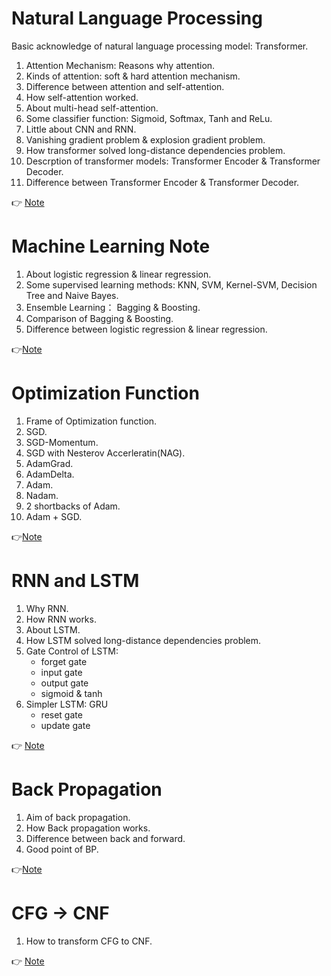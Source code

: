 #  Natural Language Processing
Basic acknowledge of natural language processing model: Transformer.

1. Attention Mechanism: Reasons why attention.
2. Kinds of attention: soft & hard attention mechanism.
3. Difference between attention and self-attention.
4. How self-attention worked.
5. About multi-head self-attention.
6. Some classifier function: Sigmoid, Softmax, Tanh and ReLu.
7. Little about CNN and RNN.
8. Vanishing gradient problem & explosion gradient problem.
9. How transformer solved long-distance dependencies problem.
10. Descrption of transformer models: Transformer Encoder & Transformer Decoder.
11. Difference between Transformer Encoder & Transformer Decoder.

👉 [Note](https://github.com/PearlCoastal/NLP_Note/blob/master/AttentionMechanism.md)

# Machine Learning Note

1. About logistic regression & linear regression.
2. Some supervised learning methods: KNN, SVM, Kernel-SVM, Decision Tree and Naive Bayes.
3. Ensemble Learning： Bagging & Boosting.
4. Comparison of Bagging & Boosting.
5. Difference between logistic regression & linear regression.

👉[Note](https://github.com/PearlCoastal/NLP_Note/blob/master/%E5%88%86%E7%B1%BB%E7%AE%97%E6%B3%95.md)

# Optimization Function

1. Frame of Optimization function.
2. SGD.
3. SGD-Momentum.
4. SGD with Nesterov Accerleratin(NAG).
5. AdamGrad.
6. AdamDelta.
7. Adam.
8. Nadam.
9. 2 shortbacks of Adam.
10. Adam + SGD.

👉[Note](https://github.com/PearlCoastal/NLP_Note/blob/master/OptimizationFunction.md)
    
# RNN and LSTM

1. Why RNN.
2. How RNN works.
3. About LSTM.
4. How LSTM solved long-distance dependencies problem.
5. Gate Control of LSTM:
   - forget gate
   - input gate
   - output gate
   - sigmoid & tanh
6. Simpler LSTM: GRU
   - reset gate
   - update gate

👉 [Note](https://github.com/PearlCoastal/NLP_Note/blob/master/RNN_LSTM.md)

# Back Propagation

1. Aim of back propagation.
2. How Back propagation works.
3. Difference between back and forward.
4. Good point of BP.

👉[Note](https://github.com/PearlCoastal/NLP_Note/blob/master/BackPropagation.md)

# CFG -> CNF

1. How to transform CFG to CNF.

👉 [Note](https://github.com/PearlCoastal/NLP_Note/blob/master/CFG2CNF.md)
